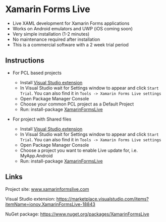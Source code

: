 # Xamarin Forms Live

* Live XAML development for Xamarin Forms applications
* Works on Android emulators and UWP (iOS coming soon)
* Very simple installation (1-2 minutes)
* No maintenance required after installation
* This is a commercial software with a 2 week trial period

## Instructions

* For PCL based projects
  * Install [Visual Studio extension](https://marketplace.visualstudio.com/items?itemName=ionoy.XamarinFormsLive-18843)
  * In Visual Studio wait for Settings window to appear and click `Start Trial`. You can also find it in `Tools -> Xamarin Forms Live settings`
  * Open Package Manager Console
  * Choose your common PCL project as a Default Project  
  * Run: install-package [XamarinFormsLive](https://www.nuget.org/packages/XamarinFormsLive)
  
* For project with Shared files
  * Install [Visual Studio extension](https://marketplace.visualstudio.com/items?itemName=ionoy.XamarinFormsLive-18843)
  * In Visual Studio wait for Settings window to appear and click `Start Trial`. You can also find it in `Tools -> Xamarin Forms Live settings`
  * Open Package Manager Console
  * Choose a project you want to enable Live update for, i.e. MyApp.Android
  * Run: install-package [XamarinFormsLive](https://www.nuget.org/packages/XamarinFormsLive)
  
## Links

Project site: www.xamarinformslive.com

Visual Studio extension: https://marketplace.visualstudio.com/items?itemName=ionoy.XamarinFormsLive-18843

NuGet package: https://www.nuget.org/packages/XamarinFormsLive
